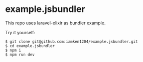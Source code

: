 # example.jsbundler

This repo uses laravel-elixir as bundler example.   

Try it yourself:
```
$ git clone git@github.com:iamken1204/example.jsbundler.git
$ cd example.jsbundler
$ npm i
$ npm run dev
```
